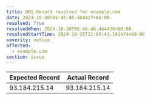 ```yaml
---
title: DNS Record resolved for example.com
date: 2024-10-30T06:46:46.464427+00:00
resolved: True
resolvedWhen: 2024-10-30T06:46:46.464436+00:00
resolvedStartTime: 2024-10-25T21:09:43.191474+00:00
severity: notice
affected:
  - example.com
section: issue
---
```


| Expected Record  | Actual Record  |
|------------------|----------------|
| 93.184.215.14 | 93.184.215.14 |

